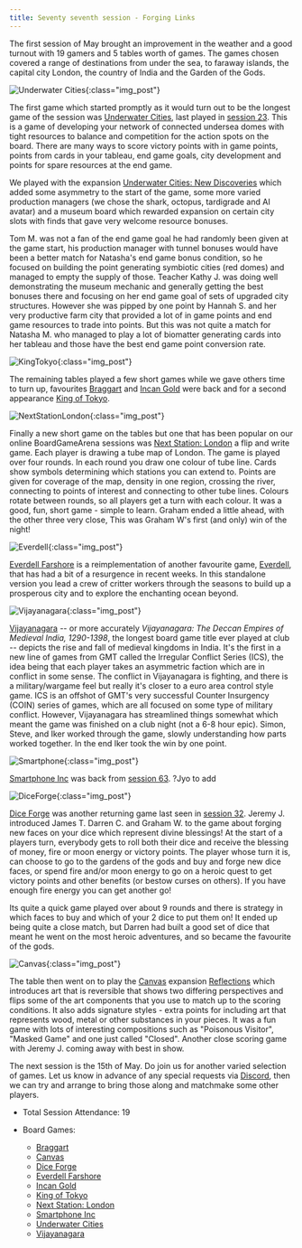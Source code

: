 ```yaml
---
title: Seventy seventh session - Forging Links
---
```


The first session of May brought an improvement in the weather and a good turnout with 19 gamers and 5 tables worth of games. The games chosen covered a range of destinations from under the sea, to faraway islands, the capital city London, the country of India and the Garden of the Gods. 

![Underwater Cities](/images/posts/2024_05_01/UnderwaterCities01.jpg "Underwater Cities"){:class="img_post"}

The first game which started promptly as it would turn out to be the longest game of the session was [Underwater Cities][UC], last played in [session 23][23]. This is a game of developing your network of connected undersea domes with tight resources to balance and competition for the action spots on the board. There are many ways to score victory points with in game points, points from cards in your tableau, end game goals, city development and points for spare resources at the end game.

We played with the expansion [Underwater Cities: New Discoveries][UCND] which added some asymmetry to the start of the game, some more varied production managers (we chose the shark, octopus, tardigrade and AI avatar) and a museum board which rewarded expansion on certain city slots with finds that gave very welcome resource bonuses.

Tom M. was not a fan of the end game goal he had randomly been given at the game start, his production manager with tunnel bonuses would have been a better match for Natasha's end game bonus condition, so he focused on building the point generating symbiotic cities (red domes) and managed to empty the supply of those. Teacher Kathy J. was doing well demonstrating the museum mechanic and generally getting the best bonuses there and focusing on her end game goal of sets of upgraded city structures. However she was pipped by one point by Hannah S. and her very productive farm city that provided a lot of in game points and end game resources to trade into points. But this was not quite a match for Natasha M. who managed to play a lot of biomatter generating cards into her tableau and those have the best end game point conversion rate. 

![KingTokyo](/images/posts/2024_05_01/KingTokyo01.jpg "KingTokyo"){:class="img_post"}

The remaining tables played a few short games while we gave others time to turn up, favourites [Braggart][Brag] and [Incan Gold][IG] were back and for a second appearance [King of Tokyo][KT]. 

![NextStationLondon](/images/posts/2024_05_01/NextStationLondon01.jpg "NextStationLondon"){:class="img_post"}

Finally a new short game on the tables but one that has been popular on our online BoardGameArena sessions was [Next Station: London][NSL] a flip and write game. Each player is drawing a tube map of London.  The game is played over four rounds. In each round you draw one colour of tube line.  Cards show symbols determining which stations you can extend to.  Points are given for coverage of the map, density in one region, crossing the river, connecting to points of interest and connecting to other tube lines.  Colours rotate between rounds, so all players get a turn with each colour. It was a good, fun, short game - simple to learn. Graham ended a little ahead, with the other three very close, This was Graham W's first (and only) win of the night!

![Everdell](/images/posts/2024_05_01/Everdell01.jpg "Everdell"){:class="img_post"}

[Everdell Farshore][EvF] is a reimplementation of another favourite game, [Everdell][Ev], that has had a bit of a resurgence in recent weeks. In this standalone version you lead a crew of critter workers through the seasons to build up a prosperous city and to explore the enchanting ocean beyond.

![Vijayanagara](/images/posts/2024_05_01/Vijayanagara01.jpg "Vijayanagara"){:class="img_post"}

[Vijayanagara][VJN] -- or more accurately *Vijayanagara: The Deccan Empires of Medieval India, 1290-1398*, the longest board game title ever played at club -- depicts the rise and fall of medieval kingdoms in India. It's the first in a new line of games from GMT called the Irregular Conflict Series (ICS), the idea being that each player takes an asymmetric faction which are in conflict in some sense. The conflict in Vijayanagara is fighting, and there is a military/wargame feel but really it's closer to a euro area control style game. ICS is an offshot of GMT's very successful Counter Insurgency (COIN) series of games, which are all focused on some type of military conflict. However, Vijayanagara has streamlined things somewhat which meant the game was finished on a club night (not a 6-8 hour epic). Simon, Steve, and Iker worked through the game, slowly understanding how parts worked together. In the end Iker took the win by one point.

![Smartphone](/images/posts/2024_05_01/Smartphone01.jpg "Smartphone"){:class="img_post"}

[Smartphone Inc][SP] was back from [session 63][63].
?Jyo to add

![DiceForge](/images/posts/2024_05_01/DiceForge01.jpg "DiceForge"){:class="img_post"}

[Dice Forge][DF] was another returning game last seen in [session 32][32]. Jeremy J. introduced James T. Darren C. and Graham W. to the game about forging new faces on your dice which represent divine blessings! At the start of a players turn, everybody gets to roll both their dice and receive the blessing of money, fire or moon energy or victory points. The player whose turn it is, can choose to go to the gardens of the gods and buy and forge new dice faces, or spend fire and/or moon energy to go on a heroic quest to get victory points and other benefits (or bestow curses on others). If you have enough fire energy you can get another go! 

Its quite a quick game played over about 9 rounds and there is strategy in which faces to buy and which of your 2 dice to put them on! It ended up being quite a close match, but Darren had built a good set of dice that meant he went on the most heroic adventures, and so became the favourite of the gods. 

![Canvas](/images/posts/2024_05_01/Canvas01.jpg "Canvas"){:class="img_post"}

The table then went on to play the [Canvas][Cv] expansion [Reflections][CvR] which introduces art that is reversible that shows two differing perspectives and flips some of the art components that you use to match up to the scoring conditions. It also adds signature styles - extra points for including art that represents wood, metal or other substances in your pieces. It was a fun game with lots of interesting compositions such as "Poisonous Visitor", "Masked Game" and one just called "Closed". Another close scoring game with Jeremy J. coming away with best in show.

The next session is the 15th of May. Do join us for another varied selection of games. Let us know in advance of any special requests via [Discord][Contact], then we can try and arrange to bring those along and matchmake some other players. 

* Total Session Attendance: 19
* Board Games:

	 * [Braggart][Brag]
	 * [Canvas][Cv]
	 * [Dice Forge][DF]
	 * [Everdell Farshore][EvF]
	 * [Incan Gold][IG]
	 * [King of Tokyo][KT]
	 * [Next Station: London][NSL]
	 * [Smartphone Inc][SP]
	 * [Underwater Cities][UC]
	 * [Vijayanagara][VJN]

	
[23]: /2022/02/09/twentythird-session.html
[32]: /2022/06/15/thirtysecond-session.html
[63]: /2023/09/20/sixtythird-session.html

[Brag]: {{site.data.BoardGameLinks.Braggart.Link}}
[Cv]: {{site.data.BoardGameLinks.Canvas.Link}}
[CvR]: {{site.data.BoardGameLinks.CanvasReflections.Link}}
[DF]: {{site.data.BoardGameLinks.DiceForge.Link}}
[EvF]: {{site.data.BoardGameLinks.EverdellFarshore.Link}}
[IG]: {{site.data.BoardGameLinks.Diamant.Link}}
[KT]: {{site.data.BoardGameLinks.KingOfTokyo.Link}}
[NSL]: {{site.data.BoardGameLinks.NextStationLondon.Link}}
[SP]: {{site.data.BoardGameLinks.SmartphoneInc.Link}}
[UC]: {{site.data.BoardGameLinks.UnderwaterCities.Link}}
[VJN]: {{site.data.BoardGameLinks.Vijayanagara.Link}}
[Ev]: {{site.data.BoardGameLinks.Everdell.Link}}
[UCND]: {{site.data.BoardGameLinks.UnderwaterCitiesNewDiscoveries.Link}}

[Contact]: /Contact.html

